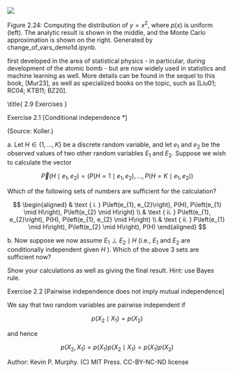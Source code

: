 ![](https://cdn.mathpix.com/cropped/2024_06_13_e1c4fa23ad624dcfc447g-1.jpg?height=472&width=1202&top_left_y=223&top_left_x=409)

Figure 2.24: Computing the distribution of $y=x^{2}$, where $p(x)$ is uniform (left). The analytic result is shown in the middle, and the Monte Carlo approximation is shown on the right. Generated by change_of_vars_demo1d.ipynb.

first developed in the area of statistical physics - in particular, during development of the atomic bomb - but are now widely used in statistics and machine learning as well. More details can be found in the sequel to this book, [Mur23], as well as specialized books on the topic, such as [Liu01; RC04; KTB11; BZ20].

\title{
2.9 Exercises
}

Exercise 2.1 [Conditional independence $*]$

(Source: Koller.)

a. Let $H \in\{1, \ldots, K\}$ be a discrete random variable, and let $e_{1}$ and $e_{2}$ be the observed values of two other random variables $E_{1}$ and $E_{2}$. Suppose we wish to calculate the vector

$$
\vec{P}\left(H \mid e_{1}, e_{2}\right)=\left(P\left(H=1 \mid e_{1}, e_{2}\right), \ldots, P\left(H=K \mid e_{1}, e_{2}\right)\right)
$$

Which of the following sets of numbers are sufficient for the calculation?

$$
\begin{aligned}
& \text { i. } P\left(e_{1}, e_{2}\right), P(H), P\left(e_{1} \mid H\right), P\left(e_{2} \mid H\right) \\
& \text { ii. } P\left(e_{1}, e_{2}\right), P(H), P\left(e_{1}, e_{2} \mid H\right) \\
& \text { ii. } P\left(e_{1} \mid H\right), P\left(e_{2} \mid H\right), P(H)
\end{aligned}
$$

b. Now suppose we now assume $E_{1} \perp E_{2} \mid H$ (i.e., $E_{1}$ and $E_{2}$ are conditionally independent given $H$ ). Which of the above 3 sets are sufficient now?

Show your calculations as well as giving the final result. Hint: use Bayes rule.

Exercise 2.2 [Pairwise independence does not imply mutual independence]

We say that two random variables are pairwise independent if

$$
p\left(X_{2} \mid X_{1}\right)=p\left(X_{2}\right)
$$

and hence

$$
p\left(X_{2}, X_{1}\right)=p\left(X_{1}\right) p\left(X_{2} \mid X_{1}\right)=p\left(X_{1}\right) p\left(X_{2}\right)
$$

Author: Kevin P. Murphy. (C) MIT Press. CC-BY-NC-ND license